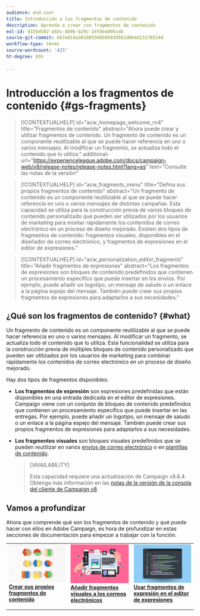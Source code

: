 ```yaml
---
audience: end-user
title: Introducción a los fragmentos de contenido
description: Aprenda a crear con fragmentos de contenido
exl-id: d155d102-a5bc-4b9b-b29c-24fde4d95ceb
source-git-commit: bb7e014a381801566b95839581d0b4d13278524d
workflow-type: tm+mt
source-wordcount: '423'
ht-degree: 65%

---
```


# Introducción a los fragmentos de contenido {#gs-fragments}

>[!CONTEXTUALHELP]
>id="acw_homepage_welcome_rn4"
>title="Fragmentos de contenido"
>abstract="Ahora puede crear y utilizar fragmentos de contenido. Un fragmento de contenido es un componente reutilizable al que se puede hacer referencia en uno o varios mensajes. Al modificar un fragmento, se actualiza todo el contenido que lo utiliza."
>additional-url="https://experienceleague.adobe.com/docs/campaign-web/v8/release-notes/release-notes.html?lang=es" text="Consulte las notas de la versión"

>[!CONTEXTUALHELP]
>id="acw_fragments_menu"
>title="Defina sus propios fragmentos de contenido"
>abstract="Un fragmento de contenido es un componente reutilizable al que se puede hacer referencia en uno o varios mensajes de distintas campañas. Esta capacidad se utiliza para la construcción previa de varios bloques de contenido personalizado que pueden ser utilizados por los usuarios de marketing para montar rápidamente los contenidos de correo electrónico en un proceso de diseño mejorado. Existen dos tipos de fragmentos de contenido: fragmentos visuales, disponibles en el diseñador de correo electrónico, y fragmentos de expresiones en el editor de expresiones."

>[!CONTEXTUALHELP]
>id="acw_personalization_editor_fragments"
>title="Añadir fragmentos de expresiones"
>abstract="Los fragmentos de expresiones son bloques de contenido predefinidos que contienen un procesamiento específico que puede insertar en los envíos. Por ejemplo, puede añadir un logotipo, un mensaje de saludo o un enlace a la página espejo del mensaje. También puede crear sus propios fragmentos de expresiones para adaptarlos a sus necesidades."

## ¿Qué son los fragmentos de contenido? {#what}

Un fragmento de contenido es un componente reutilizable al que se puede hacer referencia en uno o varios mensajes. Al modificar un fragmento, se actualiza todo el contenido que lo utiliza. Esta funcionalidad se utiliza para la construcción previa de múltiples bloques de contenido personalizado que pueden ser utilizados por los usuarios de marketing para combinar rápidamente los contenidos de correo electrónico en un proceso de diseño mejorado.

Hay dos tipos de fragmentos disponibles:

* **Los fragmentos de expresión** son expresiones predefinidas que están disponibles en una entrada dedicada en el editor de expresiones. Campaign viene con un conjunto de bloques de contenido predefinidos que contienen un procesamiento específico que puede insertar en las entregas. Por ejemplo, puede añadir un logotipo, un mensaje de saludo o un enlace a la página espejo del mensaje. También puede crear sus propios fragmentos de expresiones para adaptarlos a sus necesidades.

* **Los fragmentos visuales** son bloques visuales predefinidos que se pueden reutilizar en varios [envíos de correo electrónico](../email/get-started-email-designer.md) o en [plantillas de contenido](../email/use-email-templates.md).

  >[!AVAILABILITY]
  >
  >Esta capacidad requiere una actualización de Campaign v8.6.4. Obtenga más información en las [notas de la versión de la consola del cliente de Campaign v8](https://experienceleague.adobe.com/es/docs/campaign/campaign-v8/releases/release-notes).

## Vamos a profundizar

Ahora que comprende qué son los fragmentos de contenido y qué puede hacer con ellos en Adobe Campaign, es hora de profundizar en estas secciones de documentación para empezar a trabajar con la función.

<table style="table-layout:fixed"><tr style="border: 0;">
<td>
<a href="create-fragment.md">
<img alt="Crear sus propios fragmentos de expresiones" src="assets/do-not-localize/create-fragment.png">
</a>
<div>
<a href="create-fragment.md"><strong>Crear sus propios fragmentos de contenido</strong></a>
</div>
<p>
</td>
<td>
<a href="use-visual-fragments.md">
<img alt="Añadir fragmentos visuales a los correos electrónicos" src="assets/do-not-localize/visual.png">
</a>
<div><a href="use-visual-fragments.md"><strong>Añadir fragmentos visuales a los correos electrónicos</strong>
</div>
<p>
</td>
<td>
<a href="use-expression-fragments.md">
<img alt="Añadir fragmentos de expresiones al editor de expresiones" src="assets/do-not-localize/expression.png">
</a>
<div>
<a href="use-expression-fragments.md"><strong>Usar fragmentos de expresión en el editor de expresiones</strong></a>
</div>
<p></td>
</tr></table>
